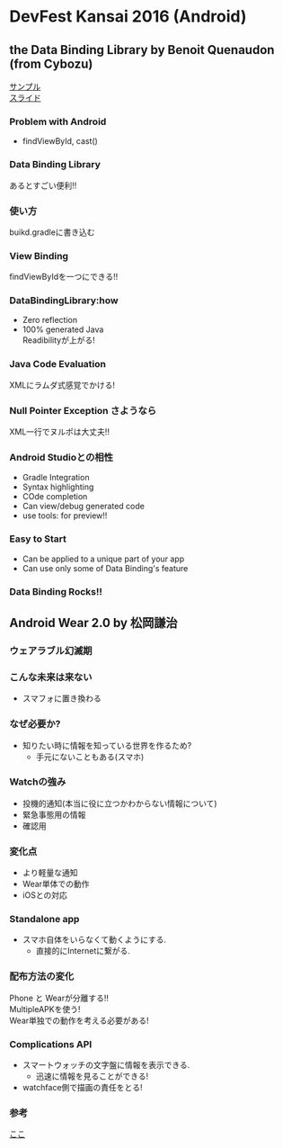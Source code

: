 # DevFest Kansai 2016 (Android)
## the Data Binding Library by Benoit Quenaudon (from Cybozu)
[サンプル]("github.com/oldergod/DataBindingDemo")</br>
[スライド]("https://goo.gl/Pr4kjj")
### Problem with Android
* findViewById, cast()
### Data Binding Library
あるとすごい便利!!</br>
### 使い方
buikd.gradleに書き込む
### View Binding
findViewByIdを一つにできる!!
### DataBindingLibrary:how
* Zero reflection
* 100% generated Java
</br>Readibilityが上がる!</br>
### Java Code Evaluation
XMLにラムダ式感覚でかける!
### Null Pointer Exception さようなら
XML一行でヌルポは大丈夫!!
### Android Studioとの相性
* Gradle Integration
* Syntax highlighting
* COde completion
* Can view/debug generated code
* use tools: for preview!!
### Easy to Start
* Can be applied to a unique part of your app
* Can use only some of Data Binding's feature
### Data Binding Rocks!!
## Android Wear 2.0 by 松岡謙治
### ウェアラブル幻滅期
### こんな未来は来ない
* スマフォに置き換わる
### なぜ必要か?
* 知りたい時に情報を知っている世界を作るため?
  * 手元にないこともある(スマホ)
### Watchの強み
* 投機的通知(本当に役に立つかわからない情報について)
* 緊急事態用の情報
* 確認用
### 変化点
* より軽量な通知　
* Wear単体での動作
* iOSとの対応

### Standalone app
* スマホ自体をいらなくて動くようにする.
  * 直接的にInternetに繋がる.
### 配布方法の変化
  Phone と Wearが分離する!!</br>
  MultipleAPKを使う! </br>
  Wear単独での動作を考える必要がある!
### Complications API
* スマートウォッチの文字盤に情報を表示できる.
  * 迅速に情報を見ることができる!
* watchface側で描画の責任をとる!
### 参考
[ここ]("https://goo.gl/mY9nBV")
